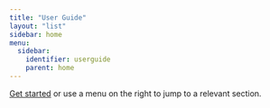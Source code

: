 ```yaml
---
title: "User Guide"
layout: "list"
sidebar: home
menu:
  sidebar:
    identifier: userguide
    parent: home
---
```


[Get started](getstarted) or use a menu on the right to jump to a relevant section.